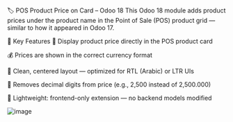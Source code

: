 🏷️ POS Product Price on Card – Odoo 18
This Odoo 18 module adds product prices under the product name in the Point of Sale (POS) product grid — similar to how it appeared in Odoo 17.

📌 Key Features
🛒 Display product price directly in the POS product card

💰 Prices are shown in the correct currency format

🎯 Clean, centered layout — optimized for RTL (Arabic) or LTR UIs

🧼 Removes decimal digits from price (e.g., 2,500 instead of 2,500.000)

🔧 Lightweight: frontend-only extension — no backend models modified


![image](https://github.com/user-attachments/assets/3a5a36e0-4c1d-4334-b242-05c0fb4aaadb)
